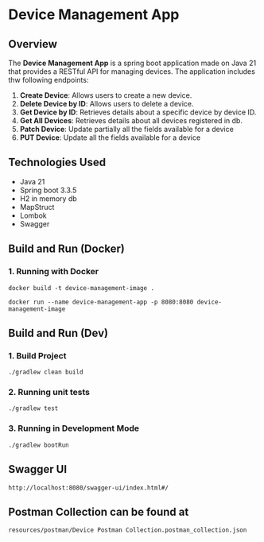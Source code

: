 # Device Management App

## Overview

The **Device Management App** is a spring boot application made on Java 21 that provides a RESTful API for managing devices. The application includes thw following endpoints:

1. **Create Device**: Allows users to create a new device.
2. **Delete Device by ID**: Allows users to delete a device.
3. **Get Device by ID**: Retrieves details about a specific device by device ID.
4. **Get All Devices**: Retrieves details about all devices registered in db.
5. **Patch Device**: Update partially all the fields available for a device
6. **PUT Device**: Update all the fields available for a device

## Technologies Used

- Java 21
- Spring boot 3.3.5
- H2 in memory db
- MapStruct
- Lombok
- Swagger

## Build and Run (Docker)

### 1. Running with Docker

```
docker build -t device-management-image .
```

```
docker run --name device-management-app -p 8080:8080 device-management-image
```

## Build and Run (Dev)

### 1. Build Project

```
./gradlew clean build
```

### 2. Running unit tests

```
./gradlew test
```

### 3. Running in Development Mode

```
./gradlew bootRun
```

## Swagger UI

```
http://localhost:8080/swagger-ui/index.html#/
```

## Postman Collection can be found at

```
resources/postman/Device Postman Collection.postman_collection.json
```
